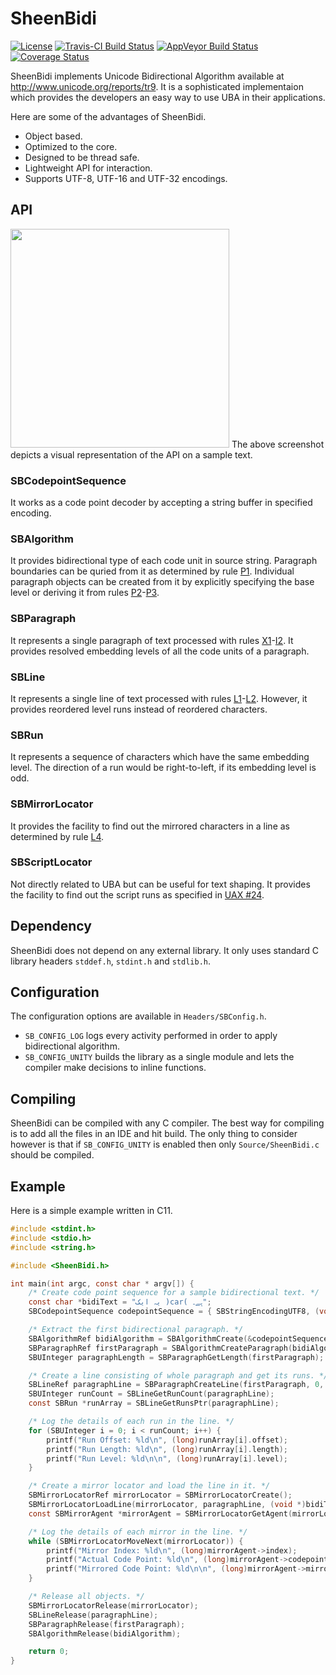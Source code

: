 SheenBidi
=========
[![License](https://img.shields.io/badge/License-Apache%202.0-blue.svg)](https://opensource.org/licenses/Apache-2.0)
[![Travis-CI Build Status](https://app.travis-ci.com/Tehreer/SheenBidi.svg?branch=master)](https://app.travis-ci.com/github/Tehreer/SheenBidi)
[![AppVeyor Build Status](https://ci.appveyor.com/api/projects/status/k2vvegcdqsb9ld5a?svg=true)](https://ci.appveyor.com/project/mta452/sheenbidi)
[![Coverage Status](https://coveralls.io/repos/github/Tehreer/SheenBidi/badge.svg?branch=master)](https://coveralls.io/github/Tehreer/SheenBidi)

SheenBidi implements Unicode Bidirectional Algorithm available at http://www.unicode.org/reports/tr9. It is a sophisticated implementaion which provides the developers an easy way to use UBA in their applications.

Here are some of the advantages of SheenBidi.

* Object based.
* Optimized to the core.
* Designed to be thread safe.
* Lightweight API for interaction.
* Supports UTF-8, UTF-16 and UTF-32 encodings.

## API
<img src="https://user-images.githubusercontent.com/2664112/39663208-716af1c4-5088-11e8-855c-ababe3e58c58.png" width="350">
The above screenshot depicts a visual representation of the API on a sample text.

### SBCodepointSequence
It works as a code point decoder by accepting a string buffer in specified encoding.

### SBAlgorithm
It provides bidirectional type of each code unit in source string. Paragraph boundaries can be quried from it as determined by rule [P1](https://www.unicode.org/reports/tr9/#P1). Individual paragraph objects can be created from it by explicitly specifying the base level or deriving it from rules [P2](https://www.unicode.org/reports/tr9/#P2)-[P3](https://www.unicode.org/reports/tr9/#P3).

### SBParagraph
It represents a single paragraph of text processed with rules [X1](https://www.unicode.org/reports/tr9/#X1)-[I2](https://www.unicode.org/reports/tr9/#I2). It provides resolved embedding levels of all the code units of a paragraph.

### SBLine
It represents a single line of text processed with rules [L1](https://www.unicode.org/reports/tr9/#L1)-[L2](https://www.unicode.org/reports/tr9/#L2). However, it provides reordered level runs instead of reordered characters.

### SBRun
It represents a sequence of characters which have the same embedding level. The direction of a run would be right-to-left, if its embedding level is odd.

### SBMirrorLocator
It provides the facility to find out the mirrored characters in a line as determined by rule [L4](https://www.unicode.org/reports/tr9/#L4).

### SBScriptLocator
Not directly related to UBA but can be useful for text shaping. It provides the facility to find out the script runs as specified in [UAX #24](https://www.unicode.org/reports/tr24/).

## Dependency
SheenBidi does not depend on any external library. It only uses standard C library headers ```stddef.h```, ```stdint.h``` and ```stdlib.h```.

## Configuration
The configuration options are available in `Headers/SBConfig.h`.

* ```SB_CONFIG_LOG``` logs every activity performed in order to apply bidirectional algorithm.
* ```SB_CONFIG_UNITY``` builds the library as a single module and lets the compiler make decisions to inline functions.

## Compiling
SheenBidi can be compiled with any C compiler. The best way for compiling is to add all the files in an IDE and hit build. The only thing to consider however is that if ```SB_CONFIG_UNITY``` is enabled then only ```Source/SheenBidi.c``` should be compiled.

## Example
Here is a simple example written in C11.

```c
#include <stdint.h>
#include <stdio.h>
#include <string.h>

#include <SheenBidi.h>

int main(int argc, const char * argv[]) {
    /* Create code point sequence for a sample bidirectional text. */
    const char *bidiText = "یہ ایک )car( ہے۔";
    SBCodepointSequence codepointSequence = { SBStringEncodingUTF8, (void *)bidiText, strlen(bidiText) };

    /* Extract the first bidirectional paragraph. */
    SBAlgorithmRef bidiAlgorithm = SBAlgorithmCreate(&codepointSequence);
    SBParagraphRef firstParagraph = SBAlgorithmCreateParagraph(bidiAlgorithm, 0, INT32_MAX, SBLevelDefaultLTR);
    SBUInteger paragraphLength = SBParagraphGetLength(firstParagraph);

    /* Create a line consisting of whole paragraph and get its runs. */
    SBLineRef paragraphLine = SBParagraphCreateLine(firstParagraph, 0, paragraphLength);
    SBUInteger runCount = SBLineGetRunCount(paragraphLine);
    const SBRun *runArray = SBLineGetRunsPtr(paragraphLine);

    /* Log the details of each run in the line. */
    for (SBUInteger i = 0; i < runCount; i++) {
        printf("Run Offset: %ld\n", (long)runArray[i].offset);
        printf("Run Length: %ld\n", (long)runArray[i].length);
        printf("Run Level: %ld\n\n", (long)runArray[i].level);
    }

    /* Create a mirror locator and load the line in it. */
    SBMirrorLocatorRef mirrorLocator = SBMirrorLocatorCreate();
    SBMirrorLocatorLoadLine(mirrorLocator, paragraphLine, (void *)bidiText);
    const SBMirrorAgent *mirrorAgent = SBMirrorLocatorGetAgent(mirrorLocator);

    /* Log the details of each mirror in the line. */
    while (SBMirrorLocatorMoveNext(mirrorLocator)) {
        printf("Mirror Index: %ld\n", (long)mirrorAgent->index);
        printf("Actual Code Point: %ld\n", (long)mirrorAgent->codepoint);
        printf("Mirrored Code Point: %ld\n\n", (long)mirrorAgent->mirror);
    }

    /* Release all objects. */
    SBMirrorLocatorRelease(mirrorLocator);
    SBLineRelease(paragraphLine);
    SBParagraphRelease(firstParagraph);
    SBAlgorithmRelease(bidiAlgorithm);

    return 0;
}
```
